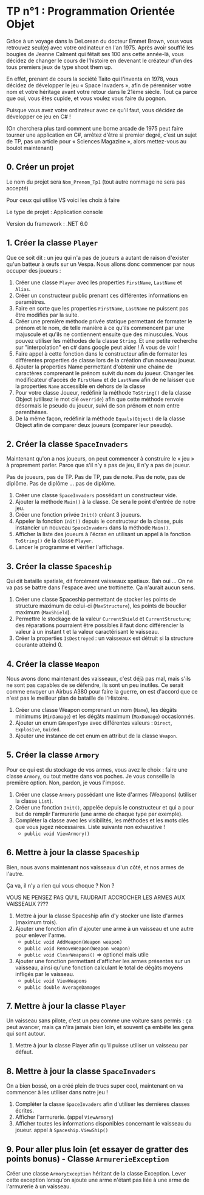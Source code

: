 # TP n°1 : Programmation Orientée Objet

Grâce à un voyage dans la DeLorean du docteur Emmet Brown, vous vous retrouvez seul(e) avec votre ordinateur en l'an 1975. Après avoir soufflé les bougies de Jeanne Calment qui fêtait ses 100 ans cette année-là, vous décidez de changer le cours de l'histoire en devenant le créateur d'un des tous premiers jeux de type shoot them up.

En effet, prenant de cours la société Taito qui l'inventa en 1978, vous décidez de développer le jeu « Space Invaders », afin de pérenniser votre nom et votre héritage avant votre retour dans le 21ème siècle. Tout ça parce que oui, vous êtes cupide, et vous voulez vous faire du pognon.

Puisque vous avez votre ordinateur avec ce qu'il faut, vous décidez de développer ce jeu en C# !

(On cherchera plus tard comment une borne arcade de 1975 peut faire tourner une application en C#, arrêtez d'être si premier degré, c'est un sujet de TP, pas un article pour « Sciences Magazine », alors mettez-vous au boulot maintenant)

## 0. Créer un projet

Le nom du projet sera `Nom_Prenom_Tp1` (tout autre nommage ne sera pas accepté)

Pour ceux qui utilise VS voici les choix à faire

Le type de projet : Application console

Version du framework : .NET 6.0

## 1. Créer la classe `Player`

Que ce soit dit : un jeu qui n'a pas de joueurs a autant de raison d'exister qu'un batteur à œufs sur un Vespa. Nous allons donc commencer par nous occuper des joueurs :

1. Créer une classe `Player` avec les properties `FirstName`, `LastName` et `Alias`.
2. Créer un constructeur public prenant ces différentes informations en paramètres.
3. Faire en sorte que les properties `FirstName`, `LastName` ne puissent pas être modifiés par la suite.
4. Créer une première méthode privée statique permettant de formater le prénom et le nom, de telle manière à ce qu'ils commencent par une majuscule et qu'ils ne contiennent ensuite que des minuscules. Vous pouvez utiliser les méthodes de la classe `String`. Et une petite recherche sur "interpolation" en c# dans google peut aider ! À vous de voir !
5. Faire appel à cette fonction dans le constructeur afin de formater les différentes properties de classe lors de la création d'un nouveau joueur.
6. Ajouter la properties Name permettant d'obtenir une chaine de caractères comprenant le prénom suivit du nom du joueur. Changer les modificateur d'accès de `FirstName` et de `LastName` afin de ne laisser que la properties `Name` accessible en dehors de la classe
7. Pour votre classe Joueur, redéfinir la méthode `ToString()` de la classe Object (utilisez le mot clé `override`) afin que cette méthode renvoie désormais le pseudo du joueur, suivi de son prénom et nom entre parenthèses.
8. De la même façon, redéfinir la méthode `Equals(Object)` de la classe Object afin de comparer deux joueurs (comparer leur pseudo).

## 2. Créer la classe `SpaceInvaders`

Maintenant qu'on a nos joueurs, on peut commencer à construire le « jeu » à proprement parler. Parce que s'il n'y a pas de jeu, il n'y a pas de joueur.

Pas de joueurs, pas de TP. Pas de TP, pas de note. Pas de note, pas de diplôme. Pas de diplôme ... pas de diplôme.

1. Créer une classe `SpaceInvaders` possédant un constructeur vide.
2. Ajouter la méthode `Main()` à la classe. Ce sera le point d'entrée de notre jeu.
3. Créer une fonction privée `Init()` créant 3 joueurs.
4. Appeler la fonction `Init()` depuis le constructeur de la classe, puis instancier un nouveau `SpaceInvaders` dans la méthode `Main()`.
5. Afficher la liste des joueurs à l'écran en utilisant un appel à la fonction `ToString()` de la classe `Player`.
6. Lancer le programme et vérifier l'affichage.

## 3. Créer la classe `Spaceship`

Qui dit bataille spatiale, dit forcément vaisseaux spatiaux. Bah oui ... On ne va pas se battre dans l'espace avec une trottinette. Ça n'aurait aucun sens.

1. Créer une classe Spaceship permettant de stocker les points de structure maximum de celui-ci (`MaxStructure`), les points de bouclier maximum (`MaxShield`).
2. Permettre le stockage de la valeur `CurrentShield` et `CurrentStructure`; des réparations pourraient être possibles il faut donc différencier la valeur à un instant t et la valeur caractérisant le vaisseau.
3. Créer la properties `IsDestroyed` : un vaisseaux est détruit si la structure courante atteind 0.

## 4. Créer la classe `Weapon`

Nous avons donc maintenant des vaisseaux, c'est déjà pas mal, mais s'ils ne sont pas capables de se défendre, ils sont un peu inutiles. Ce serait comme envoyer un Airbus A380 pour faire la guerre, on est d'accord que ce n'est pas le meilleur plan de bataille de l'Histoire.

1. Créer une classe Weapon comprenant un nom (`Name`), les dégâts minimums (`MinDamage`) et les dégâts maximum (`MaxDamage`) occasionnés.
2. Ajouter un enum `EWeaponType` avec différentes valeurs : `Direct`, `Explosive`, `Guided`.
3. Ajouter une instance de cet enum en attribut de la classe `Weapon`.

## 5. Créer la classe `Armory`

Pour ce qui est du stockage de vos armes, vous avez le choix : faire une classe `Armory`, ou tout mettre dans vos poches. Je vous conseille la première option. Non, pardon, je vous l'impose.

1. Créer une classe `Armory` possédant une liste d'armes (Weapons) (utiliser la classe `List`).
2. Créer une fonction `Init()`, appelée depuis le constructeur et qui a pour but de remplir l'armurerie (une arme de chaque type par exemple).
3. Compléter la classe avec les visibilités, les méthodes et les mots clés que vous jugez nécessaires. Liste suivante non exhaustive !
   - `public void ViewArmory()`

## 6. Mettre à jour la classe `Spaceship`

Bien, nous avons maintenant nos vaisseaux d'un côté, et nos armes de l'autre.

Ça va, il n'y a rien qui vous choque ? Non ?

VOUS NE PENSEZ PAS QU'IL FAUDRAIT ACCROCHER LES ARMES AUX VAISSEAUX ????

1. Mettre à jour la classe Spaceship afin d'y stocker une liste d'armes (maximum trois).
2. Ajouter une fonction afin d'ajouter une arme à un vaisseau et une autre pour enlever l'arme.
   - `public void AddWeapon(Weapon weapon)`
   - `public void RemoveWeapon(Weapon weapon)`
   - `public void ClearWeapons()` => optionel mais utile
3. Ajouter une fonction permettant d'afficher les armes présentes sur un vaisseau, ainsi qu'une fonction calculant le total de dégâts moyens infligés par le vaisseau.
   - `public void ViewWeapons`
   - `public double AverageDamages`

## 7. Mettre à jour la classe `Player`

Un vaisseau sans pilote, c'est un peu comme une voiture sans permis : ça peut avancer, mais ça n'ira jamais bien loin, et souvent ça embête les gens qui sont autour.

1. Mettre à jour la classe Player afin qu'il puisse utiliser un vaisseau par défaut.

## 8. Mettre à jour la classe `SpaceInvaders`

On a bien bossé, on a créé plein de trucs super cool, maintenant on va commencer à les utiliser dans notre jeu !

1. Compléter la classe `SpaceInvaders` afin d'utiliser les dernières classes écrites.
2. Afficher l'armurerie. (appel `ViewArmory`)
3. Afficher toutes les informations disponibles concernant le vaisseau du joueur. appel à `Spaceship.ViewShip()`

## 9. Pour aller plus loin (et essayer de gratter des points bonus) - Classe `ArmurerieException`

Créer une classe `ArmoryException` héritant de la classe Exception. Lever cette exception lorsqu'on ajoute une arme n'étant pas liée à une arme de l'armurerie à un vaisseau.
